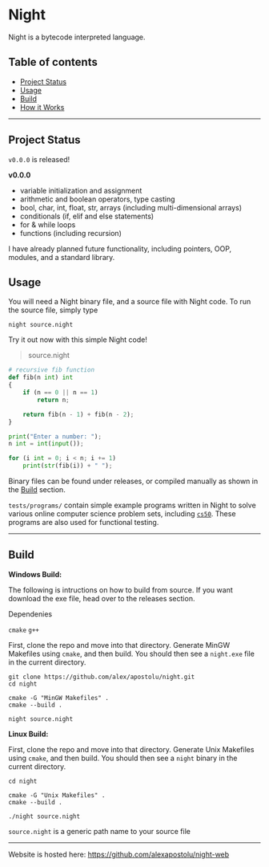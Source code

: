 # Night

Night is a bytecode interpreted language. 

## Table of contents 

- [Project Status](#project-status)
- [Usage](#usage)
- [Build](#build)
- [How it Works](#how-it-works)

---

## Project Status

`v0.0.0` is released!

**v0.0.0**
- variable initialization and assignment
- arithmetic and boolean operators, type casting
- bool, char, int, float, str, arrays (including multi-dimensional arrays)
- conditionals (if, elif and else statements)
- for & while loops
- functions (including recursion)

I have already planned future functionality, including pointers, OOP, modules, and a standard library.

## Usage

You will need a Night binary file, and a source file with Night code. To run the source file, simply type

```
night source.night
```

Try it out now with this simple Night code!

> source.night
```py
# recursive fib function
def fib(n int) int
{
    if (n == 0 || n == 1)
        return n;

    return fib(n - 1) + fib(n - 2);
}

print("Enter a number: ");
n int = int(input());

for (i int = 0; i < n; i += 1)
    print(str(fib(i)) + " ");
```

Binary files can be found under releases, or compiled manually as shown in the [Build](#build) section.

`tests/programs/` contain simple example programs written in Night to solve various online computer science problem sets, including [`cs50`](https://cs50.harvard.edu/college/2023/spring/). These programs are also used for functional testing.

---

## Build

**Windows Build:**

The following is intructions on how to build from source. If you want download the exe file, head over to the releases section.

Dependenies

`cmake` `g++`

First, clone the repo and move into that directory. Generate MinGW Makefiles using `cmake`, and then build. You should then see a `night.exe` file in the current directory.

```
git clone https://github.com/alex/apostolu/night.git
cd night

cmake -G "MinGW Makefiles" .
cmake --build .

night source.night
```

**Linux Build:**

First, clone the repo and move into that directory. Generate Unix Makefiles using `cmake`, and then build. You should then see a `night` binary in the current directory.

```
cd night

cmake -G "Unix Makefiles" .
cmake --build .

./night source.night
```

`source.night` is a generic path name to your source file

---

Website is hosted here: https://github.com/alexapostolu/night-web
